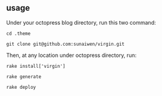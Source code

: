 ## usage

Under your octopress blog directory, run this two command:

```cd .theme```

```git clone git@github.com:sunaiwen/virgin.git```

Then, at any location under octopress directory, run:

```rake install['virgin']```

```rake generate```

```rake deploy```

